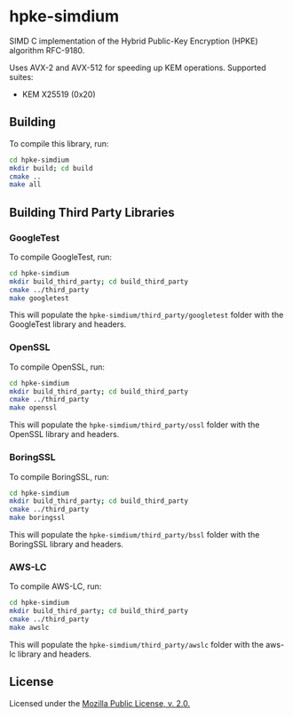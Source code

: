 # hpke-simdium

SIMD C implementation of the Hybrid Public-Key Encryption (HPKE) algorithm RFC-9180.

Uses AVX-2 and AVX-512 for speeding up KEM operations.
Supported suites:
- KEM X25519 (0x20)

## Building

To compile this library, run:

```bash
cd hpke-simdium
mkdir build; cd build
cmake ..
make all
```

## Building Third Party Libraries

### GoogleTest
To compile GoogleTest, run:

```bash
cd hpke-simdium
mkdir build_third_party; cd build_third_party
cmake ../third_party
make googletest
```

This will populate the `hpke-simdium/third_party/googletest` folder with the GoogleTest library and headers.

### OpenSSL
To compile OpenSSL, run:

```bash
cd hpke-simdium
mkdir build_third_party; cd build_third_party
cmake ../third_party
make openssl
```

This will populate the `hpke-simdium/third_party/ossl` folder with the OpenSSL library and headers.

### BoringSSL
To compile BoringSSL, run:

```bash
cd hpke-simdium
mkdir build_third_party; cd build_third_party
cmake ../third_party
make boringssl
```

This will populate the `hpke-simdium/third_party/bssl` folder with the BoringSSL library and headers.

### AWS-LC
To compile AWS-LC, run:

```bash
cd hpke-simdium
mkdir build_third_party; cd build_third_party
cmake ../third_party
make awslc
```

This will populate the `hpke-simdium/third_party/awslc` folder with the aws-lc library and headers.

## License

Licensed under the [Mozilla Public License, v. 2.0.](https://www.mozilla.org/en-US/MPL/2.0/)
